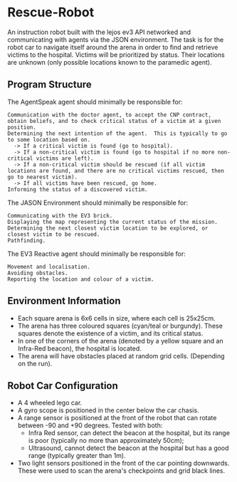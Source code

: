 # Rescue-Robot
An instruction robot built with the lejos ev3 API networked and communicating with agents via the JSON environment.
The task is for the robot car to navigate itself around the arena in order to find and retrieve victims to the hospital.
Victims will be prioritized by status. Their locations are unknown (only possible locations known to the paramedic agent). 

## Program Structure
The AgentSpeak agent should minimally be responsible for:

    Communication with the doctor agent, to accept the CNP contract, obtain beliefs, and to check critical status of a victim at a given position.
    Determining the next intention of the agent.  This is typically to go to some location based on.
      -> If a critical victim is found (go to hospital).
      -> If a non-critical victim is found (go to hospital if no more non-critical victims are left).
      -> If a non-critical victim should be rescued (if all victim locations are found, and there are no critical victims rescued, then go to nearest victim).
      -> If all victims have been rescued, go home.
    Informing the status of a discovered victim.

The JASON Environment should minimally be responsible for:

    Communicating with the EV3 brick.
    Displaying the map representing the current status of the mission.
    Determining the next closest victim location to be explored, or closest victim to be rescued.
    Pathfinding.

The EV3 Reactive agent should minimally be responsible for:

    Movement and localisation.
    Avoiding obstacles.
    Reporting the location and colour of a victim.

## Environment Information
- Each square arena is 6x6 cells in size, where each cell is 25x25cm.
- The arena has three coloured squares (cyan/teal or burgundy). These squares denote the existence of a victim, and its critical status.
- In one of the corners of the arena (denoted by a yellow square and an Infra-Red beacon), the hospital is located.
- The arena will have obstacles placed at random grid cells. (Depending on the run).

## Robot Car Configuration
- A 4 wheeled lego car.
- A gyro scope is positioned in the center below the car chasis.
- A range sensor is positioned at the front of the robot that can rotate between -90 and +90 degrees. Tested with both: 
  - Infra Red sensor, can detect the beacon at the hospital, but its range is poor (typically no more than approximately 50cm);
  - Ultrasound, cannot detect the beacon at the hospital but has a good range (typically greater than 1m).
- Two light sensors positioned in the front of the car pointing downwards. These were used to scan the arena's checkpoints and grid black lines. 
